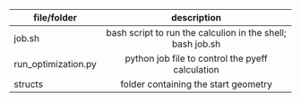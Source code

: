 | file/folder	| description |  
| ------------- |:-------------:|
| job.sh | bash script to run the calculion in the shell; bash job.sh |
| run_optimization.py | python job file to control the pyeff calculation | 
| structs | folder containing the start geometry | 
